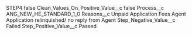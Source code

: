 <?xml version="1.0" encoding="UTF-8"?>
<CustomMetadata xmlns="http://soap.sforce.com/2006/04/metadata" xmlns:xsi="http://www.w3.org/2001/XMLSchema-instance" xmlns:xsd="http://www.w3.org/2001/XMLSchema">
    <label>STEP4</label>
    <protected>false</protected>
    <values>
        <field>Clean_Values_On_Positive_Value__c</field>
        <value xsi:type="xsd:boolean">false</value>
    </values>
    <values>
        <field>Process__c</field>
        <value xsi:type="xsd:string">ANG_NEW_HE_STANDARD_1_0</value>
    </values>
    <values>
        <field>Reasons__c</field>
        <value xsi:type="xsd:string">Unpaid Application Fees
Agent Application relinquished/ no reply from Agent</value>
    </values>
    <values>
        <field>Step_Negative_Value__c</field>
        <value xsi:type="xsd:string">Failed</value>
    </values>
    <values>
        <field>Step_Positive_Value__c</field>
        <value xsi:type="xsd:string">Passed</value>
    </values>
</CustomMetadata>
